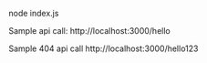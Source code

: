 node index.js

Sample api call:
http://localhost:3000/hello

Sample 404 api call http://localhost:3000/hello123
